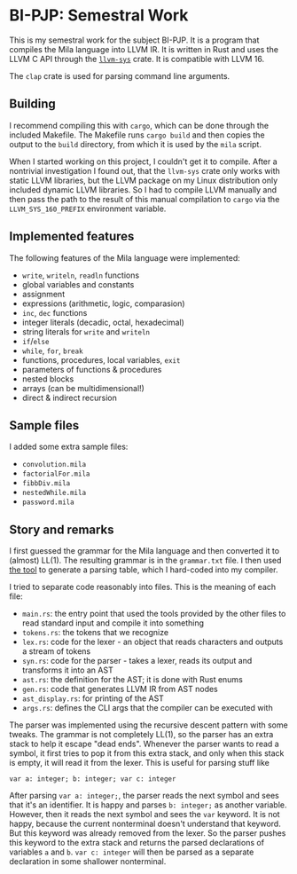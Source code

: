 # BI-PJP: Semestral Work

This is my semestral work for the subject BI-PJP. It is a program that compiles the Mila language into LLVM IR. It is written in Rust and uses the LLVM C API through the [`llvm-sys`](https://crates.io/crates/llvm-sys) crate. It is compatible with LLVM 16.

The `clap` crate is used for parsing command line arguments.

## Building

I recommend compiling this with `cargo`, which can be done through the included Makefile. The Makefile runs `cargo build` and then copies the output to the `build` directory, from which it is used by the `mila` script.

When I started working on this project, I couldn't get it to compile. After a nontrivial investigation I found out, that the `llvm-sys` crate only works with static LLVM libraries, but the LLVM package on my Linux distribution only included dynamic LLVM libraries. So I had to compile LLVM manually and then pass the path to the result of this manual compilation to `cargo` via the `LLVM_SYS_160_PREFIX` environment variable.

## Implemented features

The following features of the Mila language were implemented:

- `write`, `writeln`, `readln` functions
- global variables and constants
- assignment
- expressions (arithmetic, logic, comparasion)
- `inc`, `dec` functions
- integer literals (decadic, octal, hexadecimal)
- string literals for `write` and `writeln`
- `if`/`else`
- `while`, `for`, `break`
- functions, procedures, local variables, `exit`
- parameters of functions & procedures
- nested blocks
- arrays (can be multidimensional!)
- direct & indirect recursion 

## Sample files

I added some extra sample files:

- `convolution.mila`
- `factorialFor.mila` 
- `fibbDiv.mila`
- `nestedWhile.mila`
- `password.mila`

## Story and remarks

I first guessed the grammar for the Mila language and then converted it to (almost) LL(1). The resulting grammar is in the `grammar.txt` file. I then used [the tool](https://pages.fit.cvut.cz/peckato1/parsingtbl/) to generate a parsing table, which I hard-coded into my compiler.

I tried to separate code reasonably into files. This is the meaning of each file:
- `main.rs`: the entry point that used the tools provided by the other files to read standard input and compile it into something
- `tokens.rs`: the tokens that we recognize
- `lex.rs`: code for the lexer - an object that reads characters and outputs a stream of tokens
- `syn.rs`: code for the parser - takes a lexer, reads its output and transforms it into an AST
- `ast.rs`: the definition for the AST; it is done with Rust enums
- `gen.rs`: code that generates LLVM IR from AST nodes
- `ast_display.rs`: for printing of the AST
- `args.rs`: defines the CLI args that the compiler can be executed with

The parser was implemented using the recursive descent pattern with some tweaks. The grammar is not completely LL(1), so the parser has an extra stack to help it escape "dead ends". Whenever the parser wants to read a symbol, it first tries to pop it from this extra stack, and only when this stack is empty, it will read it from the lexer. This is useful for parsing stuff like

    var a: integer; b: integer; var c: integer
    
After parsing `var a: integer;`, the parser reads the next symbol and sees that it's an identifier. It is happy and parses `b: integer;` as another variable. However, then it reads the next symbol and sees the `var` keyword. It is not happy, because the current nonterminal doesn't understand that keyword. But this keyword was already removed from the lexer. So the parser pushes this keyword to the extra stack and returns the parsed declarations of variables `a` and `b`. `var c: integer` will then be parsed as a separate declaration in some shallower nonterminal.
